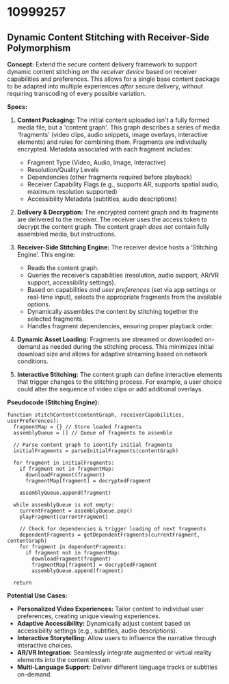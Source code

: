 # 10999257

## Dynamic Content Stitching with Receiver-Side Polymorphism

**Concept:** Extend the secure content delivery framework to support dynamic content stitching *on the receiver device* based on receiver capabilities and preferences. This allows for a single base content package to be adapted into multiple experiences *after* secure delivery, without requiring transcoding of every possible variation.

**Specs:**

1.  **Content Packaging:** The initial content uploaded isn't a fully formed media file, but a 'content graph'. This graph describes a series of media 'fragments' (video clips, audio snippets, image overlays, interactive elements) and rules for combining them. Fragments are individually encrypted.  Metadata associated with each fragment includes:
    *   Fragment Type (Video, Audio, Image, Interactive)
    *   Resolution/Quality Levels
    *   Dependencies (other fragments required before playback)
    *   Receiver Capability Flags (e.g., supports AR, supports spatial audio, maximum resolution supported)
    *   Accessibility Metadata (subtitles, audio descriptions)

2.  **Delivery & Decryption:** The encrypted content graph and its fragments are delivered to the receiver. The receiver uses the access token to decrypt the content graph.  The content graph *does not* contain fully assembled media, but instructions.

3.  **Receiver-Side Stitching Engine:** The receiver device hosts a ‘Stitching Engine’. This engine:
    *   Reads the content graph.
    *   Queries the receiver’s capabilities (resolution, audio support, AR/VR support, accessibility settings).
    *   Based on capabilities *and user preferences* (set via app settings or real-time input), selects the appropriate fragments from the available options.
    *   Dynamically assembles the content by stitching together the selected fragments.
    *   Handles fragment dependencies, ensuring proper playback order.

4.  **Dynamic Asset Loading:**  Fragments are streamed or downloaded on-demand as needed during the stitching process. This minimizes initial download size and allows for adaptive streaming based on network conditions.

5.  **Interactive Stitching:** The content graph can define interactive elements that trigger changes to the stitching process. For example, a user choice could alter the sequence of video clips or add additional overlays.

**Pseudocode (Stitching Engine):**

```
function stitchContent(contentGraph, receiverCapabilities, userPreferences):
  fragmentMap = {} // Store loaded fragments
  assemblyQueue = [] // Queue of fragments to assemble

  // Parse content graph to identify initial fragments
  initialFragments = parseInitialFragments(contentGraph)

  for fragment in initialFragments:
    if fragment not in fragmentMap:
      downloadFragment(fragment)
      fragmentMap[fragment] = decryptedFragment

    assemblyQueue.append(fragment)

  while assemblyQueue is not empty:
    currentFragment = assemblyQueue.pop()
    playFragment(currentFragment)

    // Check for dependencies & trigger loading of next fragments
    dependentFragments = getDependentFragments(currentFragment, contentGraph)
    for fragment in dependentFragments:
      if fragment not in fragmentMap:
        downloadFragment(fragment)
        fragmentMap[fragment] = decryptedFragment
        assemblyQueue.append(fragment)

  return
```

**Potential Use Cases:**

*   **Personalized Video Experiences:**  Tailor content to individual user preferences, creating unique viewing experiences.
*   **Adaptive Accessibility:** Dynamically adjust content based on accessibility settings (e.g., subtitles, audio descriptions).
*   **Interactive Storytelling:** Allow users to influence the narrative through interactive choices.
*   **AR/VR Integration:**  Seamlessly integrate augmented or virtual reality elements into the content stream.
*   **Multi-Language Support:** Deliver different language tracks or subtitles on-demand.